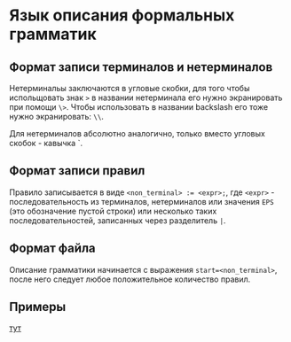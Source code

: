 # Язык описания формальных грамматик

## Формат записи терминалов и нетерминалов 

Нетерминальы заключаются в угловые скобки, для того чтобы испольщовать знак `>` в названии нетерминала
его нужно экранировать при помощи `\>`. Чтобы использовать в названии backslash его тоже нужно экранировать:
`\\`. 

Для нетерминалов абсолютно аналогично, только вместо угловых скобок - кавычка `.

## Формат записи правил

Правило записывается в виде `<non_terminal> := <expr>;`, где `<expr>` - последовательность 
из терминалов, нетерминалов или значения `EPS` (это обозначение пустой строки) или
несколько таких последовательностей, записанных через разделитель `|`.

## Формат файла 
Описание грамматики начинается с выражения `start=<non_terminal>`, после него следует любое положительное количество 
правил.

## Примеры

[тут](https://github.com/jegorpopow/fl-2022-hse-win/tree/HW04/parse-tests)
